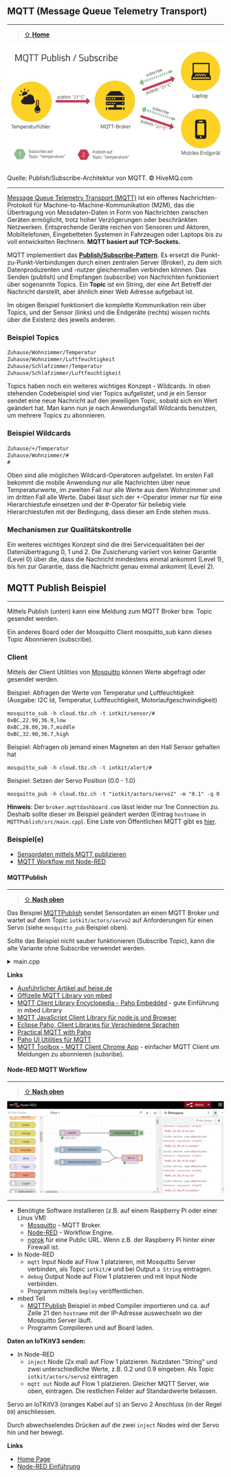 ## MQTT (Message Queue Telemetry Transport)
***

> [⇧ **Home**](https://github.com/iotkitv3/intro)

![](https://raw.githubusercontent.com/iotkitv3/intro/main/images/MQTTPubSub.png)

Quelle: Publish/Subscribe-Architektur von MQTT. © HiveMQ.com
- - -

[Message Queue Telemetry Transport (MQTT)](http://de.wikipedia.org/wiki/MQ_Telemetry_Transport) ist ein offenes Nachrichten-Protokoll für Machine-to-Machine-Kommunikation (M2M), das die Übertragung von Messdaten-Daten in Form von Nachrichten zwischen Geräten ermöglicht, trotz hoher Verzögerungen oder beschränkten Netzwerken. Entsprechende Geräte reichen von Sensoren und Aktoren, Mobiltelefonen, Eingebetteten Systemen in Fahrzeugen oder Laptops bis zu voll entwickelten Rechnern. **MQTT basiert auf TCP-Sockets.**

MQTT implementiert das [**Publish/Subscribe-Pattern**](https://en.wikipedia.org/wiki/Publish%E2%80%93subscribe_pattern). Es ersetzt die Punkt-zu-Punkt-Verbindungen durch einen zentralen Server (Broker), zu dem sich Datenproduzenten und -nutzer gleichermaßen verbinden können. Das Senden (publish) und Empfangen (subscribe) von Nachrichten funktioniert über sogenannte Topics. Ein **Topic** ist ein String, der eine Art Betreff der Nachricht darstellt, aber ähnlich einer Web Adresse aufgebaut ist.

Im obigen Beispiel funktioniert die komplette Kommunikation rein über Topics, und der Sensor (links) und die Endgeräte (rechts) wissen nichts über die Existenz des jeweils anderen.

### Beispiel Topics

	Zuhause/Wohnzimmer/Temperatur
	Zuhause/Wohnzimmer/Luftfeuchtigkeit
	Zuhause/Schlafzimmer/Temperatur
	Zuhause/Schlafzimmer/Luftfeuchtigkeit						

Topics haben noch ein weiteres wichtiges Konzept - Wildcards. In oben stehenden Codebeispiel sind vier Topics aufgelistet, und je ein Sensor sendet eine neue Nachricht auf den jeweiligen Topic, sobald sich ein Wert geändert hat. Man kann nun je nach Anwendungsfall Wildcards benutzen, um mehrere Topics zu abonnieren.

### Beispiel Wildcards 

	Zuhause/+/Temperatur
	Zuhause/Wohnzimmer/#
	#

Oben sind alle möglichen Wildcard-Operatoren aufgelistet. Im ersten Fall bekommt die mobile Anwendung nur alle Nachrichten über neue Temperaturwerte, im zweiten Fall nur alle Werte aus dem Wohnzimmer und im dritten Fall alle Werte. Dabei lässt sich der +-Operator immer nur für eine Hierarchiestufe einsetzen und der #-Operator für beliebig viele Hierarchiestufen mit der Bedingung, dass dieser am Ende stehen muss.

### Mechanismen zur Qualitätskontrolle 

Ein weiteres wichtiges Konzept sind die drei Servicequalitäten bei der Datenübertragung 0, 1 und 2. Die Zusicherung variiert von keiner Garantie (Level 0) über die, dass die Nachricht mindestens einmal ankommt (Level 1), bis hin zur Garantie, dass die Nachricht genau einmal ankommt (Level 2).

## MQTT Publish Beispiel
***

Mittels Publish (unten) kann eine Meldung zum MQTT Broker bzw. Topic gesendet werden.

Ein anderes Board oder der Mosquitto Client mosquitto_sub kann dieses Topic Abonnieren (subscribe).

### Client

Mittels der Client Utilities von [Mosquitto](https://projects.eclipse.org/projects/technology.mosquitto) können Werte abgefragt oder gesendet werden.

Beispiel: Abfragen der Werte von Temperatur und Luftfeuchtigkeit (Ausgabe: I2C Id, Temperatur, Luftfeuchtigkeit, Motorlaufgeschwindigkeit)

    mosquitto_sub -h cloud.tbz.ch -t iotkit/sensor/#
    0xBC,22.90,36.9,low
    0xBC,28.00,36.7,middle
    0xBC,32.90,36.7,high

Beispiel: Abfragen ob jemand einen Magneten an den Hall Sensor gehalten hat
    
    mosquitto_sub -h cloud.tbz.ch -t iotkit/alert/#
    
Beispiel: Setzen der Servo Position (0.0 - 1.0) 

    mosquitto_pub -h cloud.tbz.ch -t "iotkit/actors/servo2" -m "0.1" -q 0    

**Hinweis**: Der `broker.mqttdashboard.com` lässt leider nur 1ne Connection zu. Deshalb sollte dieser im Beispiel geändert werden (Eintrag `hostname` in `MQTTPublish/src/main.cpp`). Eine Liste von Öffentlichen MQTT gibt es [hier](https://github.com/mqtt/mqtt.github.io/wiki/public_brokers).

### Beispiel(e)

* [Sensordaten mittels MQTT publizieren](#mqttpublish)
* [MQTT Workflow mit Node-RED](#node-red-mqtt-workflow)

#### MQTTPublish
***

> [⇧ **Nach oben**](#beispiele)

Das Beispiel [MQTTPublish](main.cpp) sendet Sensordaten an einen MQTT Broker und wartet auf dem Topic `iotkit/actors/servo2` auf Anforderungen für einen Servo (siehe `mosquitto_pub` Beispiel oben).

Sollte das Beispiel nicht sauber funktionieren (Subscribe Topic), kann die alte Variante ohne Subscribe verwendet werden.

<details><summary>main.cpp</summary>  


    /** MQTT Publish von Sensordaten */
    #include "mbed.h"
    #include "OLEDDisplay.h"
    #include "Motor.h"
    
    #if MBED_CONF_IOTKIT_HTS221_SENSOR == true
    #include "HTS221Sensor.h"
    #endif
    #if MBED_CONF_IOTKIT_BMP180_SENSOR == true
    #include "BMP180Wrapper.h"
    #endif
    
    #ifdef TARGET_K64F
    #include "QEI.h"
    #include "MFRC522.h"
    
    // NFC/RFID Reader (SPI)
    MFRC522    rfidReader( MBED_CONF_IOTKIT_RFID_MOSI, MBED_CONF_IOTKIT_RFID_MISO, MBED_CONF_IOTKIT_RFID_SCLK, MBED_CONF_IOTKIT_RFID_SS, MBED_CONF_IOTKIT_RFID_RST ); 
    //Use X2 encoding by default.
    QEI wheel (MBED_CONF_IOTKIT_BUTTON2, MBED_CONF_IOTKIT_BUTTON3, NC, 624);
    #endif
    
    #include <MQTTClientMbedOs.h>
    #include <MQTTNetwork.h>
    #include <MQTTClient.h>
    #include <MQTTmbed.h> // Countdown
    
    // Sensoren wo Daten fuer Topics produzieren
    static DevI2C devI2c( MBED_CONF_IOTKIT_I2C_SDA, MBED_CONF_IOTKIT_I2C_SCL );
    #if MBED_CONF_IOTKIT_HTS221_SENSOR == true
    static HTS221Sensor hum_temp(&devI2c);
    #endif
    #if MBED_CONF_IOTKIT_BMP180_SENSOR == true
    static BMP180Wrapper hum_temp( &devI2c );
    #endif
    AnalogIn hallSensor( MBED_CONF_IOTKIT_HALL_SENSOR );
    DigitalIn button( MBED_CONF_IOTKIT_BUTTON1 );
    
    // Topic's
    char* topicTEMP = (char*) "iotkit/sensor";
    char* topicALERT = (char*) "iotkit/alert";
    char* topicBUTTON = (char*) "iotkit/button";
    char* topicENCODER = (char*) "iotkit/encoder";
    char* topicRFID = (char*) "iotkit/rfid";
    // MQTT Brocker
    char* hostname = (char*) "cloud.tbz.ch";
    int port = 1883;
    // MQTT Message
    MQTT::Message message;
    // I/O Buffer
    char buf[100];
    
    // Klassifikation 
    char cls[3][10] = { "low", "middle", "high" };
    int type = 0;
    
    // UI
    OLEDDisplay oled( MBED_CONF_IOTKIT_OLED_RST, MBED_CONF_IOTKIT_OLED_SDA, MBED_CONF_IOTKIT_OLED_SCL );
    DigitalOut led1( MBED_CONF_IOTKIT_LED1 );
    DigitalOut alert( MBED_CONF_IOTKIT_LED3 );
    
    // Aktore(n)
    Motor m1( MBED_CONF_IOTKIT_MOTOR2_PWM, MBED_CONF_IOTKIT_MOTOR2_FWD, MBED_CONF_IOTKIT_MOTOR2_REV ); // PWM, Vorwaerts, Rueckwarts
    PwmOut speaker( MBED_CONF_IOTKIT_BUZZER );
    
    /** Hilfsfunktion zum Publizieren auf MQTT Broker */
    void publish( MQTTNetwork &mqttNetwork, MQTT::Client<MQTTNetwork, Countdown> &client, char* topic )
    {
        led1 = 1;
        printf("Connecting to %s:%d\r\n", hostname, port);
        
        int rc = mqttNetwork.connect(hostname, port);
        if (rc != 0)
            printf("rc from TCP connect is %d\r\n", rc);
    
        MQTTPacket_connectData data = MQTTPacket_connectData_initializer;
        data.MQTTVersion = 3;
        data.clientID.cstring = (char*) "mbed-sample";
        data.username.cstring = (char*) "testuser";
        data.password.cstring = (char*) "testpassword";
        if ((rc = client.connect(data)) != 0)
            printf("rc from MQTT connect is %d\r\n", rc);
    
        MQTT::Message message;    
        
        oled.cursor( 2, 0 );
        oled.printf( "Topi: %s\n", topic );
        oled.cursor( 3, 0 );    
        oled.printf( "Push: %s\n", buf );
        message.qos = MQTT::QOS0;
        message.retained = false;
        message.dup = false;
        message.payload = (void*) buf;
        message.payloadlen = strlen(buf)+1;
        client.publish( topic, message);  
        
        // Verbindung beenden, ansonsten ist nach 4x Schluss
        if ((rc = client.disconnect()) != 0)
            printf("rc from disconnect was %d\r\n", rc);
    
        mqttNetwork.disconnect();
        led1 = 0;
    }
    
    /** Hauptprogramm */
    int main()
    {
        uint8_t id;
        float temp, hum;
        int encoder;
        alert = 0;
        
        oled.clear();
        oled.printf( "MQTTPublish\r\n" );
        oled.printf( "host: %s:%s\r\n", hostname, port );
    
        printf("\nConnecting to %s...\n", MBED_CONF_APP_WIFI_SSID);
        oled.printf( "SSID: %s\r\n", MBED_CONF_APP_WIFI_SSID );
        
        // Connect to the network with the default networking interface
        // if you use WiFi: see mbed_app.json for the credentials
        WiFiInterface *wifi = WiFiInterface::get_default_instance();
        if ( !wifi ) 
        {
            printf("ERROR: No WiFiInterface found.\n");
            return -1;
        }
        printf("\nConnecting to %s...\n", MBED_CONF_APP_WIFI_SSID);
        int ret = wifi->connect( MBED_CONF_APP_WIFI_SSID, MBED_CONF_APP_WIFI_PASSWORD, NSAPI_SECURITY_WPA_WPA2 );
        if ( ret != 0 ) 
        {
            printf("\nConnection error: %d\n", ret);
            return -1;
        }    
    
        // TCP/IP und MQTT initialisieren (muss in main erfolgen)
        MQTTNetwork mqttNetwork( wifi );
        MQTT::Client<MQTTNetwork, Countdown> client(mqttNetwork);
        
        /* Init all sensors with default params */
        hum_temp.init(NULL);
        hum_temp.enable(); 
    
    #ifdef TARGET_K64F
        // RFID Reader initialisieren
        rfidReader.PCD_Init();  
    #endif
        
        while   ( 1 ) 
        {
            // Temperator und Luftfeuchtigkeit
            hum_temp.read_id(&id);
            hum_temp.get_temperature(&temp);
            hum_temp.get_humidity(&hum);    
            if  ( type == 0 )
            {
                temp -= 5.0f;
                m1.speed( 0.0f );
            }
            else if  ( type == 2 )
            {
                temp += 5.0f;
                m1.speed( 1.0f );
            }
            else
            {
                m1.speed( 0.75f );
            }
            sprintf( buf, "0x%X,%2.2f,%2.1f,%s", id, temp, hum, cls[type] ); 
            type++;
            if  ( type > 2 )
                type = 0;       
            publish( mqttNetwork, client, topicTEMP );
            
            // alert Tuer offen 
            printf( "Hall %4.4f, alert %d\n", hallSensor.read(), alert.read() );
            if  ( hallSensor.read() > 0.6f )
            {
                // nur einmal Melden!, bis Reset
                if  ( alert.read() == 0 )
                {
                    sprintf( buf, "alert: hall" );
                    message.payload = (void*) buf;
                    message.payloadlen = strlen(buf)+1;
                    publish( mqttNetwork, client, topicALERT );
                    alert = 1;
                }
                speaker.period( 1.0 / 3969.0 );      // 3969 = Tonfrequenz in Hz
                speaker = 0.5f;
                thread_sleep_for( 500 );
                speaker.period( 1.0 / 2800.0 );
                thread_sleep_for( 500 );
            }
            else
            {
                alert = 0;
                speaker = 0.0f;
            }
    
            // Button (nur wenn gedrueckt)
            if  ( button == 0 )
            {
                sprintf( buf, "ON" );
                publish( mqttNetwork, client, topicBUTTON );
            }
    
    #ifdef TARGET_K64F
    
            // Encoder
            encoder = wheel.getPulses();
            sprintf( buf, "%d", encoder );
            publish( mqttNetwork, client, topicENCODER );
            
            // RFID Reader
            if ( rfidReader.PICC_IsNewCardPresent())
                if ( rfidReader.PICC_ReadCardSerial()) 
                {
                    // Print Card UID (2-stellig mit Vornullen, Hexadecimal)
                    printf("Card UID: ");
                    for ( int i = 0; i < rfidReader.uid.size; i++ )
                        printf("%02X:", rfidReader.uid.uidByte[i]);
                    printf("\n");
                    
                    // Print Card type
                    int piccType = rfidReader.PICC_GetType(rfidReader.uid.sak);
                    printf("PICC Type: %s \n", rfidReader.PICC_GetTypeName(piccType) );
                    
                    sprintf( buf, "%02X:%02X:%02X:%02X:", rfidReader.uid.uidByte[0], rfidReader.uid.uidByte[1], rfidReader.uid.uidByte[2], rfidReader.uid.uidByte[3] );
                    publish( mqttNetwork, client, topicRFID );                
                    
                }        
    #endif        
    
            thread_sleep_for    ( 500 );
        }
    }
    
</p></details>

**Links** 

*   [Ausführlicher Artikel auf heise.de](http://www.heise.de/developer/artikel/MQTT-Protokoll-fuer-das-Internet-der-Dinge-2168152.html)
*   [Offizelle MQTT Library von mbed](https://github.com/ARMmbed/mbed-mqtt)
*   [MQTT Client Library Encyclopedia - Paho Embedded](https://www.hivemq.com/blog/mqtt-client-library-encyclopedia-paho-embedded/) - gute Einführung in mbed Library
*   [MQTT JavaScript Client Library für node.js und Browser](https://github.com/mqttjs/MQTT.js)
*   [Eclipse Paho, Client Libraries für Verschiedene Sprachen](http://www.eclipse.org/paho/)
*   [Practical MQTT with Paho](http://www.infoq.com/articles/practical-mqtt-with-paho)
*   [Paho UI Utilities für MQTT](https://wiki.eclipse.org/Paho/GUI_Utility)
*   [MQTT Toolbox - MQTT Client Chrome App](https://www.hivemq.com/blog/mqtt-toolbox-mqtt-client-chrome-app/) - einfacher MQTT Client um Meldungen zu abonnieren (subsribe).

#### Node-RED MQTT Workflow
***

> [⇧ **Nach oben**](#beispiele)

![](https://raw.githubusercontent.com/iotkitv3/intro/main/images/NodeREDMQTT.png)

- - -

* Benötigte Software installieren (z.B. auf einem Raspberry Pi oder einer Linux VM)
    * [Mosquitto](https://mosquitto.org/) - MQTT Broker.
    * [Node-RED](https://nodered.org/) - Workflow Engine.
    * [ngrok](https://ngrok.com/) für eine Public URL. Wenn z.B. der Raspberry Pi hinter einer Firewall ist.
* In Node-RED
    * `mqtt` Input Node auf Flow 1 platzieren, mit Mosquitto Server verbinden, als Topic `iotkit/#` und bei Output `a String` eintragen.
    * `debug` Output Node auf Flow 1 platzieren und mit Input Node verbinden.
    * Programm mittels `Deploy` veröffentlichen.
* mbed Teil
    * [MQTTPublish](#mqttpublish) Beispiel in mbed Compiler importieren und ca. auf Zeile 21 den `hostname` mit der IP-Adresse auswechseln wo der Mosquitto Server läuft. 
    * Programm Compilieren und auf Board laden.
    
**Daten an IoTKitV3 senden:**

* In Node-RED
    * `inject` Node (2x mal) auf Flow 1 platzieren. Nutzdaten "String" und zwei unterschiedliche Werte, z.B. 0.2 und 0.9 eingeben. Als Topic `iotkit/actors/servo2` eintragen
    * `mqtt out` Node auf Flow 1 platzieren. Gleicher MQTT Server, wie oben, eintragen. Die restlichen Felder auf Standardwerte belassen.

Servo an IoTKitV3 (oranges Kabel auf `S`) an Servo 2 Anschluss (in der Regel `D9`) anschliessen.

Durch abwechselendes Drücken auf die zwei `inject` Nodes wird der Servo hin und her bewegt.

**Links**
 
 * [Home Page](https://nodered.org/)
 * [Node-RED Einführung](https://www.youtube.com/watch?v=f5o4tIz2Zzc)


